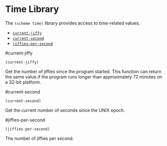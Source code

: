 # Time Library

The `(scheme time)` library provides access to time-related values.

- [`current-jiffy`](#current-jiffy)
- [`current-second`](#current-second)
- [`jiffies-per-second`](#jiffies-per-second)

#current-jiffy

    (current-jiffy)

Get the number of jiffies since the program started. This function can return the same value if the program runs longer than approximately 72 minutes on a 32-bit platform.

#current-second

    (current-second)

Get the current number of seconds since the UNIX epoch. 

#jiffies-per-second

    (jiffies-per-second)

The number of jiffies per second.
